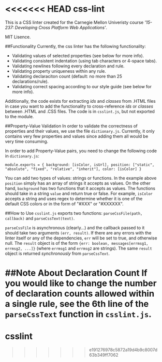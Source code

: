 <<<<<<< HEAD
css-lint
======
This is a CSS linter created for the Carnegie Mellon Univeristy course *'15-237: Developing Cross Platform Web Applications'*.

MIT Lisence.

##Functionality
Currently, the css linter has the following functionality:

* Validating values of selected properties (see below for more info).
* Validating consistent indentation (using tab characters or 4-space tabs).
* Validating newlines following every declaration and rule.
* Validating property uniqueness within any rule.
* Validating declaraciton count (default: no more than 25 declarations/rule).
* Validating correct spacing according to our style guide (see below for more info).

Additionally, the code exists for extracting *ids* and *classes* from .HTML files in case you want to add the functionality to cross-reference *ids* or *classes* between .HTML and .CSS files. The code is in `csslint.js`, but not exported to the module. 

##Property-Value Validation
In order to validate the correctness of properties and their values, we use the file `dictionary.js`. Currently, it only contains very few properties and values since adding them all would be very time consuming.

In order to add Property-Value pairs, you need to change the following code in `dictionary.js`:

``
module.exports = {
	background: [isColor, isUrl],
	position: ["static", "absolute", "fixed", "relative", "inherit"],
	color: [isColor]
}
``

You can add two types of values: strings or functions. In the example above `position` simply has an array of strings it accepts as values. On the other hand, `background` has two functions that it accepts as values. The functions should take in a string `value` and return true or false. For example, `isColor` accepts a string and uses regex to determine whether it is one of the default CSS colors or in the form of "#XXX" or "#XXXXXX".

##How to Use
`csslint.js` exports two functions: `parseCssFile(path, callback)` and `parseCssText(text)`.

`parseCssFile` is asynchronous (clearly...) and the callback passed to it should take two arguments `(err, result)`. If there are any errors with the linter itself or any of the dependencies, `err` will be set to true, and otherwise null. The `result` object is of the form `{err: boolean, messages[errmsg1, errmsg2, ...]}` (where `errmsg1` and `errmsg2` are strings). The same `result` object is returned *synchronously* from `parseCssText`.

##Note About Declaration Count
If you would like to change the number of declaration counts allowed within a single rule, see the 6th line of the `parseCssText` function in `csslint.js`.
=======
csslint
=======
>>>>>>> e191276978c5872a19d4b9c8007d63b349ff7062
